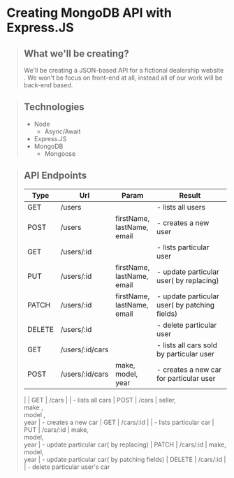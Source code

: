 # Creating MongoDB API with Express.JS

> ## What we'll be creating?
> We'll be creating a JSON-based API for a fictional dealership website  .
> We won't be focus on front-end at all, instead all of our work will be back-end based.

> ## Technologies
> * Node
>   * Async/Await
> * Express.JS
> * MongoDB
>   * Mongoose

> ## API Endpoints
> | Type | Url | Param | Result
> | - | - | - | - |
> | GET | /users |  | - lists all users
> | POST | /users | firstName,<br>lastName,<br>email | - creates a new user
> | GET | /users/:id |  | - lists particular user
> | PUT | /users/:id | firstName,<br>lastName,<br>email | - update particular user( by replacing)
> | PATCH | /users/:id | firstName,<br>lastName,<br>email | - update particular user( by patching fields)
> | DELETE | /users/:id |  | - delete particular user
> | GET | /users/:id/cars |  | - lists all cars sold by particular user
> | POST | /users/:id/cars | make,<br>model,<br>year | - creates a new car for particular user
> |
> | GET | /cars |  | - lists all cars
> | POST | /cars | seller,<br>make ,<br>model ,<br>year | - creates a new car
> | GET | /cars/:id |  | - lists particular car
> | PUT | /cars/:id | make,<br>model,<br>year | - update particular car( by replacing)
> | PATCH | /cars/:id | make,<br>model,<br>year | - update particular car( by patching fields)
> | DELETE | /cars/:id |  | - delete particular user's car
